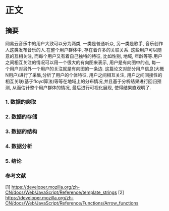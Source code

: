 # 正文

## 摘要

网易云音乐中的用户大致可以分为两类, 一类是普通听众, 另一类是歌手, 音乐创作人这类发布音乐的人.在整个用户群体中, 存在着许多的关联关系. 这些用户可以随意的互相关注, 而每个用户又有着自己独特的特征, 比如性别, 地域, 年龄等等.用户之间相互关注的情况可以用一个很大的有向图来表示, 用户是有向图中的点, 每一个用户对另外一个用户的关注就是有向图的一条边. 这篇论文对部分用户信息(大概N用户)进行了采集,分析了用户的个体特征, 用户之间相互关注, 用户之间间接性的相互关联(基于floyd算法)等等在地域上的分布情况,并且基于分析结果进行回归预测, 从而估计整个用户群体的情况, 最后进行可视化展现, 使得结果直观明了.


### 1. 数据的爬取

### 2. 数据的存储

### 3. 数据的结构

### 4. 数据分析

### 5. 结论

### 参考文献

[1] https://developer.mozilla.org/zh-CN/docs/Web/JavaScript/Reference/template_strings
[2] https://developer.mozilla.org/zh-CN/docs/Web/JavaScript/Reference/Functions/Arrow_functions